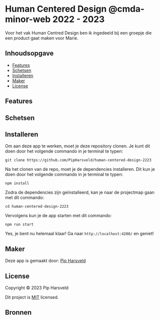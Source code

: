 # Human Centered Design @cmda-minor-web 2022 - 2023
 <!-- Omschrijving -->

Voor het vak Human Centred Design ben ik ingedeeld bij een groepje die een product gaat maken voor Marie.

## Inhoudsopgave
* [Features](#features)
* [Schetsen](#schetsen)
* [Installeren](#installeren)
* [Maker](#maker)
* [License](#license)


## Features



## Schetsen

## Installeren
Om aan deze app te werken, moet je deze repository clonen. Je kunt dit doen door het volgende commando in je terminal te typen:

```
git clone https://github.com/PipHarsveld/human-centered-design-2223
```

Na het clonen van de repo, moet je de dependencies installeren. Dit kun je doen door het volgende commando in je terminal te typen:

```
npm install
```

Zodra de dependencies zijn geïnstalleerd, kan je naar de projectmap gaan met dit commando:

```
cd human-centered-design-2223
```

Vervolgens kun je de app starten met dit commando:

```
npm run start
```

Yes, je bent nu helemaal klaar! Ga naar `http://localhost:4200/` en geniet!


## Maker
Deze app is gemaakt door:
[Pip Harsveld](https://github.com/PipHarsveld)


## License
Copyright © 2023 Pip Harsveld

Dit project is [MIT](https://github.com/PipHarsveld/human-centered-design-2223/blob/main/LICENSE) licensed.


## Bronnen


<!-- Add a link to your live demo in Github Pages 🌐-->

<!-- ☝️ replace this description with a description of your own work -->

<!-- replace the code in the /docs folder with your own, so you can showcase your work with GitHub Pages 🌍 -->

<!-- Add a nice poster image here at the end of the week, showing off your shiny frontend 📸 -->

<!-- Maybe a table of contents here? 📚 -->

<!-- How about a section that describes how to install this project? 🤓 -->

<!-- ...but how does one use this project? What are its features 🤔 -->

<!-- Maybe a checklist of done stuff and stuff still on your wishlist? ✅ -->

<!-- How about a license here? 📜 (or is it a licence?) 🤷 -->
